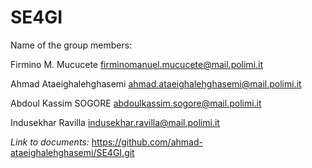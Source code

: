 # SE4GI
Name of the group members:


Firmino M. Mucucete
firminomanuel.mucucete@mail.polimi.it 

Ahmad Ataeighalehghasemi
ahmad.ataeighalehghasemi@mail.polimi.it 

Abdoul Kassim SOGORE
abdoulkassim.sogore@mail.polimi.it 

Indusekhar Ravilla
indusekhar.ravilla@mail.polimi.it 


*Link to documents:*
https://github.com/ahmad-ataeighalehghasemi/SE4GI.git
